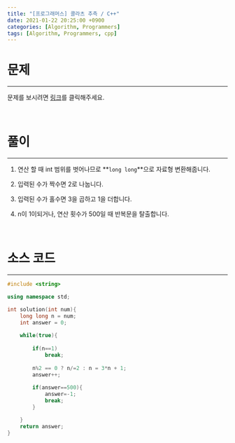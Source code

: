 ```yaml
---
title: "[프로그래머스] 콜라츠 추측 / C++"
date: 2021-01-22 20:25:00 +0900
categories: [Algorithm, Programmers]
tags: [Algorithm, Programmers, cpp]
---
```


# **문제**

---



문제를 보시려면 [링크](https://programmers.co.kr/learn/courses/30/lessons/12943)를 클릭해주세요. 

<br/>

# **풀이**

---



1. 연산 할 때 int 범위를 벗어나므로 **`long long`**으로 자료형 변환해줍니다.

2. 입력된 수가 짝수면 2로 나눕니다.

3. 입력된 수가 홀수면 3을 곱하고 1을 더합니다.

4. n이 1이되거나, 연산 횟수가 500일 때 반복문을 탈출합니다.



<br/>

# **소스 코드**

---



```c++
#include <string>

using namespace std;

int solution(int num){
    long long n = num;
    int answer = 0;
    
    while(true){
        
        if(n==1)
            break;
        
        n%2 == 0 ? n/=2 : n = 3*n + 1;
        answer++;
        
        if(answer==500){
            answer=-1;
            break;
        }

    }
    return answer;
}
```

<br/>

<br/>